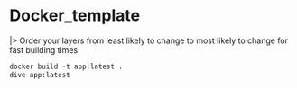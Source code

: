 # Docker_template

|> Order your layers from least likely to change to most likely to change for fast building times

```python
docker build -t app:latest .
dive app:latest
```
